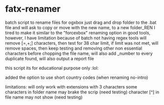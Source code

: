 # fatx-renamer
batch script to rename files for ogxbox
just drag and drop folder to the .bat file and will ask to copy or move with the new name, to a new folder_REN
I tired to make it similar to the "forcexbox" renaming option in good tools, however, I have limitation because of batch not having regex tools
will remove [=,+;] characters, then test for 38 char limit, if limit was not met, will remove spaces, then keep testing and removing other non essential characters before chopping the file name, will also add _number to every duplicate found, will also output a report file

this script its for educational purpose only :lol:

added the option to use short country codes (when renaming no-intro)

limitations: 
will only work with extensions with 3 characters
some characters in folder name may brake the scrip (need testing)
character [^] in file name may not show (need testing)
